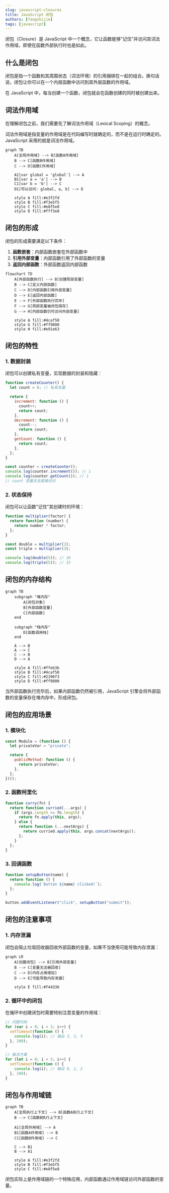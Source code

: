 ```yaml
---
slug: javascript-closures
title: JavaScript 闭包
authors: [fangzhijie]
tags: [javascript]
---
```


闭包（Closure）是 JavaScript 中一个概念，它让函数能够"记住"并访问其词法作用域，即使在函数外部执行时也是如此。

<!-- truncate -->

## 什么是闭包

闭包是指一个函数和其周围状态（词法环境）的引用捆绑在一起的组合。换句话说，闭包让你可以在一个内层函数中访问到其外层函数的作用域。

在 JavaScript 中，每当创建一个函数，闭包就会在函数创建的同时被创建出来。

## 词法作用域

在理解闭包之前，我们需要先了解词法作用域（Lexical Scoping）的概念。

词法作用域是指变量的作用域是在代码编写时就确定的，而不是在运行时确定的。JavaScript 采用的就是词法作用域。

```mermaid
graph TB
    A[全局作用域] --> B[函数A作用域]
    B --> C[函数B作用域]
    C --> D[函数C作用域]

    A1[var global = 'global'] --> A
    B1[var a = 'a'] --> B
    C1[var b = 'b'] --> C
    D1[可以访问: global, a, b] --> D

    style A fill:#e3f2fd
    style B fill:#f3e5f5
    style C fill:#e8f5e8
    style D fill:#fff3e0
```

## 闭包的形成

闭包的形成需要满足以下条件：

1. **函数嵌套**：内部函数嵌套在外部函数中
2. **引用外部变量**：内部函数引用了外部函数的变量
3. **返回内部函数**：外部函数返回内部函数

```mermaid
flowchart TD
    A[外部函数执行] --> B[创建局部变量]
    B --> C[定义内部函数]
    C --> D[内部函数引用外部变量]
    D --> E[返回内部函数]
    E --> F[外部函数执行完毕]
    F --> G[局部变量被闭包保存]
    G --> H[内部函数仍可访问外部变量]

    style A fill:#4caf50
    style G fill:#ff9800
    style H fill:#e91e63
```

## 闭包的特性

### 1. 数据封装

闭包可以创建私有变量，实现数据的封装和隐藏：

```javascript
function createCounter() {
  let count = 0; // 私有变量

  return {
    increment: function () {
      count++;
      return count;
    },
    decrement: function () {
      count--;
      return count;
    },
    getCount: function () {
      return count;
    },
  };
}

const counter = createCounter();
console.log(counter.increment()); // 1
console.log(counter.getCount()); // 1
// count 变量无法直接访问
```

### 2. 状态保持

闭包可以让函数"记住"其创建时的环境：

```javascript
function multiplier(factor) {
  return function (number) {
    return number * factor;
  };
}

const double = multiplier(2);
const triple = multiplier(3);

console.log(double(5)); // 10
console.log(triple(5)); // 15
```

## 闭包的内存结构

```mermaid
graph TB
    subgraph "堆内存"
        A[闭包对象]
        B[外部函数变量]
        C[内部函数]
    end

    subgraph "栈内存"
        D[函数调用栈]
    end

    A --> B
    A --> C
    C --> B
    D --> A

    style A fill:#ffeb3b
    style B fill:#4caf50
    style C fill:#2196f3
    style D fill:#ff9800
```

当外部函数执行完毕后，如果内部函数仍然被引用，JavaScript 引擎会将外部函数的变量保存在堆内存中，形成闭包。

## 闭包的应用场景

### 1. 模块化

```javascript
const Module = (function () {
  let privateVar = "private";

  return {
    publicMethod: function () {
      return privateVar;
    },
  };
})();
```

### 2. 函数柯里化

```javascript
function curry(fn) {
  return function curried(...args) {
    if (args.length >= fn.length) {
      return fn.apply(this, args);
    } else {
      return function (...nextArgs) {
        return curried.apply(this, args.concat(nextArgs));
      };
    }
  };
}
```

### 3. 回调函数

```javascript
function setupButton(name) {
  return function () {
    console.log(`Button ${name} clicked!`);
  };
}

button.addEventListener("click", setupButton("submit"));
```

## 闭包的注意事项

### 1. 内存泄漏

闭包会阻止垃圾回收器回收外部函数的变量，如果不当使用可能导致内存泄漏：

```mermaid
graph LR
    A[创建闭包] --> B[引用外部变量]
    B --> C[变量无法被回收]
    C --> D[内存占用增加]
    D --> E[可能导致内存泄漏]

    style E fill:#f44336
```

### 2. 循环中的闭包

在循环中创建闭包时需要特别注意变量的作用域：

```javascript
// 问题代码
for (var i = 0; i < 3; i++) {
  setTimeout(function () {
    console.log(i); // 输出 3, 3, 3
  }, 100);
}

// 解决方案
for (let i = 0; i < 3; i++) {
  setTimeout(function () {
    console.log(i); // 输出 0, 1, 2
  }, 100);
}
```

## 闭包与作用域链

```mermaid
graph TB
    A[全局执行上下文] --> B[函数A执行上下文]
    B --> C[函数B执行上下文]

    A1[全局作用域] --> A
    B1[函数A作用域] --> B
    C1[函数B作用域] --> C

    C --> B1
    B --> A1

    style A fill:#e3f2fd
    style B fill:#f3e5f5
    style C fill:#e8f5e8
```

闭包实际上是作用域链的一个特殊应用，内部函数通过作用域链访问外部函数的变量。
